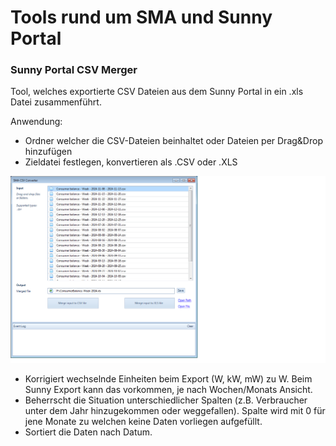 # Tools rund um SMA und Sunny Portal

### Sunny Portal CSV Merger

Tool, welches exportierte CSV Dateien aus dem Sunny Portal in ein .xls Datei zusammenführt.

Anwendung:
-	Ordner welcher die CSV-Dateien beinhaltet oder Dateien per Drag&Drop hinzufügen
-	Zieldatei festlegen, konvertieren als .CSV oder .XLS


![](https://github.com/Alfa-Soft/SMA-Tools/blob/main/CSV-Converter/Misc/SMA-CSV-Converter.png)

-	Korrigiert wechselnde Einheiten beim Export (W, kW, mW) zu W. Beim Sunny Export kann das vorkommen, je nach Wochen/Monats Ansicht.
-	Beherrscht die Situation unterschiedlicher Spalten (z.B. Verbraucher  unter dem Jahr hinzugekommen oder weggefallen). Spalte wird mit 0 für jene Monate zu welchen keine Daten vorliegen aufgefüllt.
-	Sortiert die Daten nach Datum.
